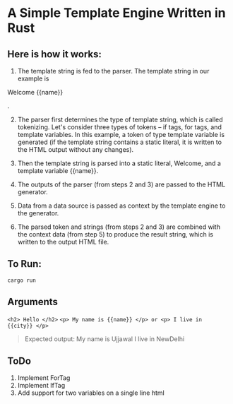 # A Simple Template Engine Written in Rust

## Here is how it works:

1. The template string is fed to the parser. The template string in our example is
<p> Welcome {{name}} </p>.

2. The parser first determines the type of template string, which is called tokenizing.
Let's consider three types of tokens – if tags, for tags, and template variables. In
this example, a token of type template variable is generated (if the template string
contains a static literal, it is written to the HTML output without any changes).

3. Then the template string is parsed into a static literal, Welcome, and a template
variable {{name}}.

4. The outputs of the parser (from steps 2 and 3) are passed to the HTML generator.

5. Data from a data source is passed as context by the template engine to the generator.

6. The parsed token and strings (from steps 2 and 3) are combined with the context
data (from step 5) to produce the result string, which is written to the output
HTML file.

## To Run:

```cargo run```

## Arguments
```<h2> Hello </h2>```
```<p> My name is {{name}} </p> or <p> I live in {{city}} </p>```
> Expected output: My name is Ujjawal I live in NewDelhi

## ToDo

1. Implement ForTag
2. Implement IfTag
3. Add support for two variables on a single line html
